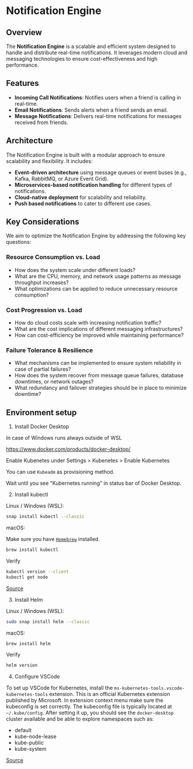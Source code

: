 # Notification Engine

## Overview

The **Notification Engine** is a scalable and efficient system designed to handle and distribute real-time notifications. It leverages modern cloud and messaging technologies to ensure cost-effectiveness and high performance.

## Features

- **Incoming Call Notifications**: Notifies users when a friend is calling in real-time.
- **Email Notifications**: Sends alerts when a friend sends an email.
- **Message Notifications**: Delivers real-time notifications for messages received from friends.

## Architecture

The Notification Engine is built with a modular approach to ensure scalability and flexibility. It includes:
- **Event-driven architecture** using message queues or event buses (e.g., Kafka, RabbitMQ, or Azure Event Grid).
- **Microservices-based notification handling** for different types of notifications.
- **Cloud-native deployment** for scalability and reliability.
- **Push based notifications** to cater to different use cases.

## Key Considerations
We aim to optimize the Notification Engine by addressing the following key questions:

### Resource Consumption vs. Load
- How does the system scale under different loads?
- What are the CPU, memory, and network usage patterns as message throughput increases?
- What optimizations can be applied to reduce unnecessary resource consumption?
  
### Cost Progression vs. Load
- How do cloud costs scale with increasing notification traffic?
- What are the cost implications of different messaging infrastructures?
- How can cost-efficiency be improved while maintaining performance?
  
### Failure Tolerance & Resilience
- What mechanisms can be implemented to ensure system reliability in case of partial failures?
- How does the system recover from message queue failures, database downtimes, or network outages?
- What redundancy and failover strategies should be in place to minimize downtime?

## Environment setup

1. Install Docker Desktop

In case of Windows runs always outside of WSL

https://www.docker.com/products/docker-desktop/

Enable Kubenetes under Settings > Kubenetes > Enable Kubernetes

You can use `Kubeadm` as provisioning method.

Wait until you see "Kubernetes running" in status bar of Docker Desktop.

2. Install kubectl

Linux / Windows (WSL):

```bash
snap install kubectl --classic
```

macOS:

Make sure you have [`Homebrew`](https://brew.sh/) installed.

```bash
brew install kubectl
```

Verify

```bash
kubectl version --client
kubectl get node
```

[Source](https://kubernetes.io/docs/tasks/tools/#kubectl)

3. Install Helm

Linux / Windows (WSL):

```bash
sudo snap install helm --classic
```

macOS:

```bash
brew install helm
```

Verify

```bash
helm version
```

4. Configure VSCode

To set up VSCode for Kubernetes, install the `ms-kubernetes-tools.vscode-kubernetes-tools` extension.
This is an official Kubernetes extension published by Microsoft.
In extension context menu make sure the kubeconfig is set correctly.
The kubeconfig file is typically located at `~/.kube/config`.
After setting it up, you should see the `docker-desktop` cluster available and be able to explore namespaces such as:
- default
- kube-node-lease
- kube-public
- kube-system

[Source](https://helm.sh/docs/intro/install/)